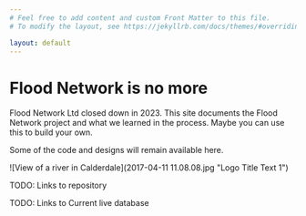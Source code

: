 ```yaml
---
# Feel free to add content and custom Front Matter to this file.
# To modify the layout, see https://jekyllrb.com/docs/themes/#overriding-theme-defaults

layout: default
---
```


# Flood Network is no more

Flood Network Ltd closed down in 2023. This site documents the Flood Network project and what we learned in the process. Maybe you can use this to build your own.

Some of the code and designs will remain available here. 

![View of a river in Calderdale](2017-04-11 11.08.08.jpg "Logo Title Text 1")

TODO: Links to repository

TODO: Links to Current live database